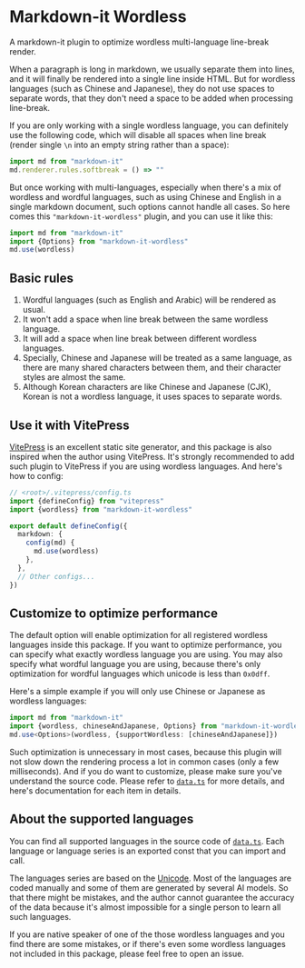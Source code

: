 # Markdown-it Wordless

A markdown-it plugin to optimize wordless multi-language line-break render.

When a paragraph is long in markdown, we usually separate them into lines,
and it will finally be rendered into a single line inside HTML.
But for wordless languages (such as Chinese and Japanese),
they do not use spaces to separate words,
that they don't need a space to be added when processing line-break.

If you are only working with a single wordless language,
you can definitely use the following code,
which will disable all spaces when line break
(render single `\n` into an empty string rather than a space):

```ts
import md from "markdown-it"
md.renderer.rules.softbreak = () => ""
```

But once working with multi-languages,
especially when there's a mix of wordless and wordful languages,
such as using Chinese and English in a single markdown document,
such options cannot handle all cases.
So here comes this `"markdown-it-wordless"` plugin,
and you can use it like this:

```ts
import md from "markdown-it"
import {Options} from "markdown-it-wordless"
md.use(wordless)
```

## Basic rules

1. Wordful languages (such as English and Arabic) will be rendered as usual.
2. It won't add a space when line break between the same wordless language.
3. It will add a space when line break between different wordless languages.
4. Specially, Chinese and Japanese will be treated as a same language,
   as there are many shared characters between them,
   and their character styles are almost the same.
5. Although Korean characters are like Chinese and Japanese (CJK),
   Korean is not a wordless language, it uses spaces to separate words.

## Use it with VitePress

[VitePress](https://vitepress.dev) is an excellent static site generator,
and this package is also inspired when the author using VitePress.
It's strongly recommended to add such plugin to VitePress
if you are using wordless languages. And here's how to config:

```ts
// <root>/.vitepress/config.ts
import {defineConfig} from "vitepress"
import {wordless} from "markdown-it-wordless"

export default defineConfig({
  markdown: {
    config(md) {
      md.use(wordless)
    },
  },
  // Other configs...
})
```

## Customize to optimize performance

The default option will enable optimization
for all registered wordless languages inside this package.
If you want to optimize performance,
you can specify what exactly wordless language you are using.
You may also specify what wordful language you are using,
because there's only optimization for wordful languages
which unicode is less than `0x0dff`.

Here's a simple example
if you will only use Chinese or Japanese as wordless languages:

```ts
import md from "markdown-it"
import {wordless, chineseAndJapanese, Options} from "markdown-it-wordless"
md.use<Options>(wordless, {supportWordless: [chineseAndJapanese]})
```

Such optimization is unnecessary in most cases,
because this plugin will not slow down the rendering process a lot
in common cases (only a few milliseconds).
And if you do want to customize,
please make sure you've understand the source code. Please refer to
[`data.ts`](https://github.com/treeinfra/markdown-it-wordless/blob/main/data.ts)
for more details,
and here's documentation for each item in details.

## About the supported languages

You can find all supported languages
in the source code of
[`data.ts`](https://github.com/treeinfra/markdown-it-wordless/blob/main/data.ts).
Each language or language series is an exported const
that you can import and call.

The languages series are based on the [Unicode](https://unicode.org/charts/).
Most of the languages are coded manually and some of them are
generated by several AI models. So that there might be mistakes,
and the author cannot guarantee the accuracy of the data
because it's almost impossible for a single person to learn all such languages.

If you are native speaker of one of the those wordless languages
and you find there are some mistakes,
or if there's even some wordless languages not included in this package,
please feel free to open an issue.
